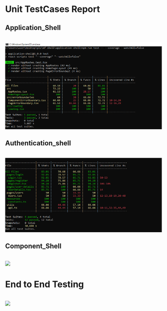# Unit TestCases Report

## Application_Shell
<br/><img src="https://github.com/NeoSOFT-Technologies/mf-shell/blob/main/wiki/images/application_shell.png"/>

## Authentication_shell
<br/><img src="https://github.com/NeoSOFT-Technologies/mf-shell/blob/main/wiki/images/authentication_shell.png"/>

## Component_Shell
<br/><img src="https://github.com/NeoSOFT-Technologies/mf-shell/tree/main/wiki/images/component_shell.png"/>

# End to End Testing 
<br/><img src="https://github.com/NeoSOFT-Technologies/mf-shell/tree/main/wiki/images/e2e_testing.png"/>
